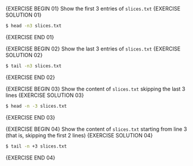{EXERCISE BEGIN 01}
Show the first 3 entries of `slices.txt`
{EXERCISE SOLUTION 01}
``` sh
$ head -n3 slices.txt
```
{EXERCISE END 01}

{EXERCISE BEGIN 02}
Show the last 3 entries of `slices.txt`
{EXERCISE SOLUTION 02}
``` sh
$ tail -n3 slices.txt
```
{EXERCISE END 02}

{EXERCISE BEGIN 03}
Show the content of `slices.txt` skipping the last 3 lines
{EXERCISE SOLUTION 03}
``` sh
$ head -n -3 slices.txt
```
{EXERCISE END 03}

{EXERCISE BEGIN 04}
Show the content of `slices.txt` starting from line 3 (that is, skipping the first 2 lines)
{EXERCISE SOLUTION 04}
``` sh
$ tail -n +3 slices.txt
```
{EXERCISE END 04}

